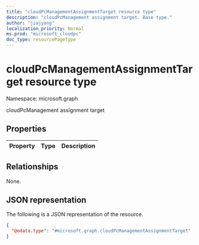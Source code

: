 ```yaml
---
title: "cloudPcManagementAssignmentTarget resource type"
description: "cloudPcManagement assignment target. Base type."
author: "jiajyang"
localization_priority: Normal
ms.prod: "microsoft_cloudpc"
doc_type: resourcePageType
---
```


# cloudPcManagementAssignmentTarget resource type

Namespace: microsoft.graph

cloudPcManagement assignment target

## Properties
|Property|Type|Description|
|:---|:---|:---|

## Relationships
None.

## JSON representation
The following is a JSON representation of the resource.
<!-- {
  "blockType": "resource",
  "@odata.type": "microsoft.graph.cloudPcManagementAssignmentTarget"
}
-->
``` json
{
  "@odata.type": "#microsoft.graph.cloudPcManagementAssignmentTarget"
}
```

